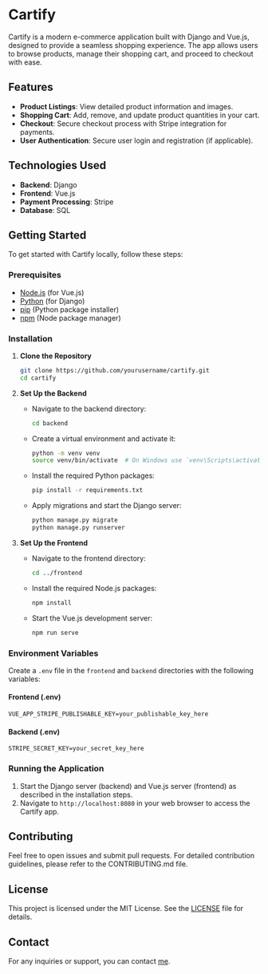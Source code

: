 # Cartify

Cartify is a modern e-commerce application built with Django and Vue.js, designed to provide a seamless shopping experience. The app allows users to browse products, manage their shopping cart, and proceed to checkout with ease.

## Features

- **Product Listings**: View detailed product information and images.
- **Shopping Cart**: Add, remove, and update product quantities in your cart.
- **Checkout**: Secure checkout process with Stripe integration for payments.
- **User Authentication**: Secure user login and registration (if applicable).

## Technologies Used

- **Backend**: Django
- **Frontend**: Vue.js
- **Payment Processing**: Stripe
- **Database**: SQL

## Getting Started

To get started with Cartify locally, follow these steps:

### Prerequisites

- [Node.js](https://nodejs.org/) (for Vue.js)
- [Python](https://www.python.org/) (for Django)
- [pip](https://pip.pypa.io/en/stable/) (Python package installer)
- [npm](https://www.npmjs.com/) (Node package manager)

### Installation

1. **Clone the Repository**

   ```bash
   git clone https://github.com/yourusername/cartify.git
   cd cartify
   ```

2. **Set Up the Backend**

   - Navigate to the backend directory:

     ```bash
     cd backend
     ```

   - Create a virtual environment and activate it:

     ```bash
     python -m venv venv
     source venv/bin/activate  # On Windows use `venv\Scripts\activate`
     ```

   - Install the required Python packages:

     ```bash
     pip install -r requirements.txt
     ```

   - Apply migrations and start the Django server:

     ```bash
     python manage.py migrate
     python manage.py runserver
     ```

3. **Set Up the Frontend**

   - Navigate to the frontend directory:

     ```bash
     cd ../frontend
     ```

   - Install the required Node.js packages:

     ```bash
     npm install
     ```

   - Start the Vue.js development server:

     ```bash
     npm run serve
     ```

### Environment Variables

Create a `.env` file in the `frontend` and `backend` directories with the following variables:

#### Frontend (.env)

```plaintext
VUE_APP_STRIPE_PUBLISHABLE_KEY=your_publishable_key_here
```

#### Backend (.env)

```plaintext
STRIPE_SECRET_KEY=your_secret_key_here
```

### Running the Application

1. Start the Django server (backend) and Vue.js server (frontend) as described in the installation steps.
2. Navigate to `http://localhost:8080` in your web browser to access the Cartify app.

## Contributing

Feel free to open issues and submit pull requests. For detailed contribution guidelines, please refer to the CONTRIBUTING.md file.

## License

This project is licensed under the MIT License. See the [LICENSE](LICENSE) file for details.

## Contact

For any inquiries or support, you can contact [me](pbofah1@gmail.com).
